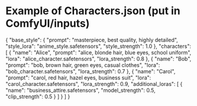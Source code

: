 # Example of Characters.json (put in ComfyUI/inputs)


{
  "base_style": {
    "prompt": "masterpiece, best quality, highly detailed",
    "style_lora": "anime_style.safetensors",
    "style_strength": 1.0
  },
  "characters": [
    {
      "name": "Alice",
      "prompt": "alice, blonde hair, blue eyes, school uniform",
      "lora": "alice_character.safetensors",
      "lora_strength": 0.8
    },
    {
      "name": "Bob",
      "prompt": "bob, brown hair, green eyes, casual clothes",
      "lora": "bob_character.safetensors", 
      "lora_strength": 0.7
    },
    {
      "name": "Carol",
      "prompt": "carol, red hair, hazel eyes, business suit",
      "lora": "carol_character.safetensors",
      "lora_strength": 0.9,
      "additional_loras": [
        {
          "name": "business_attire.safetensors",
          "model_strength": 0.5,
          "clip_strength": 0.5
        }
      ]
    }
  ]
}